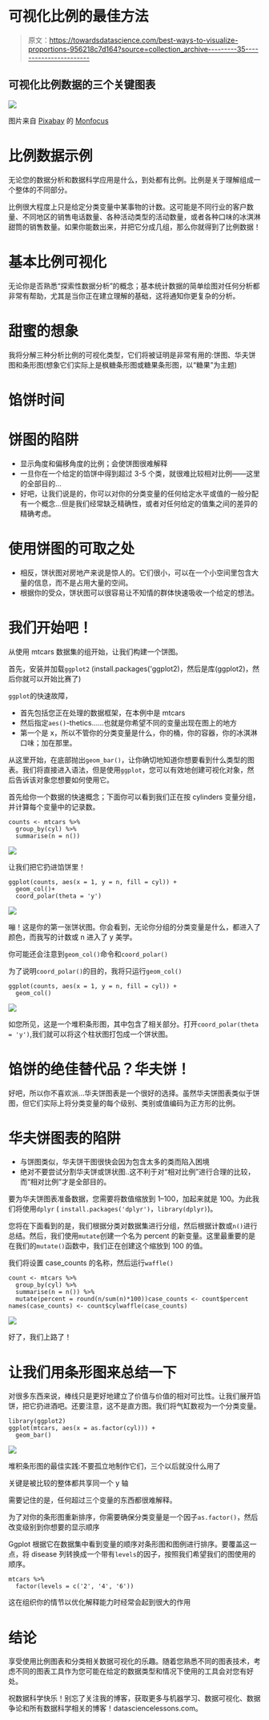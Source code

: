 # 可视化比例的最佳方法

> 原文：<https://towardsdatascience.com/best-ways-to-visualize-proportions-956218c7d164?source=collection_archive---------35----------------------->

## 可视化比例数据的三个关键图表

![](img/1d3f4d140565bc8c82e1920598b6aef3.png)

图片来自 [Pixabay](https://pixabay.com/?utm_source=link-attribution&utm_medium=referral&utm_campaign=image&utm_content=2510243) 的 [Monfocus](https://pixabay.com/users/Monfocus-2516394/?utm_source=link-attribution&utm_medium=referral&utm_campaign=image&utm_content=2510243)

# 比例数据示例

无论您的数据分析和数据科学应用是什么，到处都有比例。比例是关于理解组成一个整体的不同部分。

比例很大程度上只是给定分类变量中某事物的计数。这可能是不同行业的客户数量、不同地区的销售电话数量、各种活动类型的活动数量，或者各种口味的冰淇淋甜筒的销售数量。如果你能数出来，并把它分成几组，那么你就得到了比例数据！

# 基本比例可视化

无论你是否熟悉“探索性数据分析”的概念；基本统计数据的简单绘图对任何分析都非常有帮助，尤其是当你正在建立理解的基础，这将通知你更复杂的分析。

# 甜蜜的想象

我将分解三种分析比例的可视化类型，它们将被证明是非常有用的:饼图、华夫饼图和条形图(想象它们实际上是枫糖条形图或糖果条形图，以“糖果”为主题)

# 馅饼时间

# 饼图的陷阱

*   显示角度和偏移角度的比例；会使饼图很难解释
*   一旦你在一个给定的馅饼中得到超过 3-5 个类，就很难比较相对比例——这里的全部目的…
*   好吧，让我们说是的，你可以对你的分类变量的任何给定水平或值的一般分配有一个概念…但是我们经常缺乏精确性，或者对任何给定的值集之间的差异的精确考虑。

# 使用饼图的可取之处

*   相反，饼状图对房地产来说是惊人的。它们很小，可以在一个小空间里包含大量的信息，而不是占用大量的空间。
*   根据你的受众，饼状图可以很容易让不知情的群体快速吸收一个给定的想法。

# 我们开始吧！

从使用 mtcars 数据集的组开始，让我们构建一个饼图。

首先，安装并加载`ggplot2` (install.packages('ggplot2)，然后是库(ggplot2)，然后你就可以开始比赛了)

`ggplot`的快速故障，

*   首先包括您正在处理的数据框架，在本例中是 mtcars
*   然后指定`aes()`-thetics……也就是你希望不同的变量出现在图上的地方
*   第一个是 x，所以不管你的分类变量是什么，你的桶，你的容器，你的冰淇淋口味；加在那里。

从这里开始，在底部抛出`geom_bar()`，让你确切地知道你想要看到什么类型的图表。我们将直接进入语法，但是使用`ggplot`，您可以有效地创建可视化对象，然后告诉该对象您想要如何使用它。

首先给你一个数据的快速概念；下面你可以看到我们正在按 cylinders 变量分组，并计算每个变量中的记录数。

```
counts <- mtcars %>%
  group_by(cyl) %>%
  summarise(n = n())
```

![](img/7e0b6ddc5dccd08cdc6aa1f11812e5ce.png)

让我们把它扔进馅饼里！

```
ggplot(counts, aes(x = 1, y = n, fill = cyl)) +
  geom_col()+
  coord_polar(theta = 'y')
```

![](img/8ddf385f3cd44869388dcaed6fe573dd.png)

嘣！这是你的第一张饼状图。你会看到，无论你分组的分类变量是什么，都进入了颜色，而我写的计数或 n 进入了 y 美学。

你可能还会注意到`geom_col()`命令和`coord_polar()`

为了说明`coord_polar()`的目的，我将只运行`geom_col()`

```
ggplot(counts, aes(x = 1, y = n, fill = cyl)) +
  geom_col()
```

![](img/276aff14d603eff881e501a5e5918a3a.png)

如您所见，这是一个堆积条形图，其中包含了相关部分。打开`coord_polar(theta = 'y')`,我们就可以将这个柱状图打包成一个饼状图。

# 馅饼的绝佳替代品？华夫饼！

好吧，所以你不喜欢派…华夫饼图表是一个很好的选择。虽然华夫饼图表类似于饼图，但它们实际上将分类变量的每个级别、类别或值编码为正方形的比例。

# 华夫饼图表的陷阱

*   与饼图类似，华夫饼干图很快会因为包含太多的类而陷入困境
*   绝对不要尝试分割华夫饼或饼状图..这不利于对“相对比例”进行合理的比较，而“相对比例”才是全部目的。

要为华夫饼图表准备数据，您需要将数值缩放到 1–100，加起来就是 100。为此我们将使用`dplyr` ( `install.packages('dplyr')`，`library(dplyr)`)。

您将在下面看到的是，我们根据分类对数据集进行分组，然后根据计数或`n()`进行总结。然后，我们使用`mutate`创建一个名为 percent 的新变量。这里最重要的是在我们的`mutate()`函数中，我们正在创建这个缩放到 100 的值。

我们将设置 case_counts 的名称，然后运行`waffle()`

```
count <- mtcars %>%
  group_by(cyl) %>%
  summarise(n = n()) %>% 
  mutate(percent = round(n/sum(n)*100))case_counts <- count$percent
names(case_counts) <- count$cylwaffle(case_counts)
```

![](img/b2f532ec21ffac1f77a92b11427f10c6.png)

好了，我们上路了！

# 让我们用条形图来总结一下

对很多东西来说，棒线只是更好地建立了价值与价值的相对可比性。让我们展开馅饼，把它扔进酒吧。还要注意，这不是直方图。我们将气缸数视为一个分类变量。

```
library(ggplot2)
ggplot(mtcars, aes(x = as.factor(cyl))) +
  geom_bar()
```

![](img/f0c873c85e9e186602f28bc36d619eda.png)

堆积条形图的最佳实践:不要孤立地制作它们，三个以后就没什么用了

关键是被比较的整体都共享同一个 y 轴

需要记住的是，任何超过三个变量的东西都很难解释。

为了对你的条形图重新排序，你需要确保分类变量是一个因子`as.factor()`，然后改变级别到你想要的显示顺序

Ggplot 根据它在数据集中看到变量的顺序对条形图和图例进行排序。要覆盖这一点，将 disease 列转换成一个带有`levels`的因子，按照我们希望我们的图使用的顺序。

```
mtcars %>%
  factor(levels = c('2', '4', '6'))
```

这在组织你的情节以优化解释能力时经常会起到很大的作用

# 结论

享受使用比例图表和分类相关数据可视化的乐趣。随着您熟悉不同的图表技术，考虑不同的图表工具作为您可能在给定的数据类型和情况下使用的工具会对您有好处。

祝数据科学快乐！别忘了关注我的博客，获取更多与机器学习、数据可视化、数据争论和所有数据科学相关的博客！datasciencelessons.com。